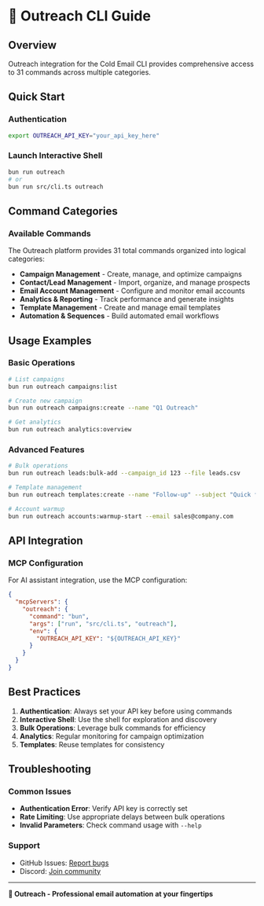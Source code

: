 # 🏢 Outreach CLI Guide

## Overview
Outreach integration for the Cold Email CLI provides comprehensive access to 31 commands across multiple categories.

## Quick Start

### Authentication
```bash
export OUTREACH_API_KEY="your_api_key_here"
```

### Launch Interactive Shell
```bash
bun run outreach
# or
bun run src/cli.ts outreach
```

## Command Categories

### Available Commands
The Outreach platform provides 31 total commands organized into logical categories:

- **Campaign Management** - Create, manage, and optimize campaigns
- **Contact/Lead Management** - Import, organize, and manage prospects
- **Email Account Management** - Configure and monitor email accounts
- **Analytics & Reporting** - Track performance and generate insights
- **Template Management** - Create and manage email templates
- **Automation & Sequences** - Build automated email workflows

## Usage Examples

### Basic Operations
```bash
# List campaigns
bun run outreach campaigns:list

# Create new campaign
bun run outreach campaigns:create --name "Q1 Outreach"

# Get analytics
bun run outreach analytics:overview
```

### Advanced Features
```bash
# Bulk operations
bun run outreach leads:bulk-add --campaign_id 123 --file leads.csv

# Template management
bun run outreach templates:create --name "Follow-up" --subject "Quick follow-up"

# Account warmup
bun run outreach accounts:warmup-start --email sales@company.com
```

## API Integration

### MCP Configuration
For AI assistant integration, use the MCP configuration:

```json
{
  "mcpServers": {
    "outreach": {
      "command": "bun",
      "args": ["run", "src/cli.ts", "outreach"],
      "env": {
        "OUTREACH_API_KEY": "${OUTREACH_API_KEY}"
      }
    }
  }
}
```

## Best Practices

1. **Authentication**: Always set your API key before using commands
2. **Interactive Shell**: Use the shell for exploration and discovery
3. **Bulk Operations**: Leverage bulk commands for efficiency
4. **Analytics**: Regular monitoring for campaign optimization
5. **Templates**: Reuse templates for consistency

## Troubleshooting

### Common Issues
- **Authentication Error**: Verify API key is correctly set
- **Rate Limiting**: Use appropriate delays between bulk operations
- **Invalid Parameters**: Check command usage with `--help`

### Support
- GitHub Issues: [Report bugs](https://github.com/jesseouellette/cold-email-cli/issues)
- Discord: [Join community](https://discord.gg/mB76X5QJ)

---

**🏢 Outreach - Professional email automation at your fingertips**
